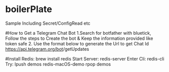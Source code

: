 # boilerPlate
Sample Including Secret/ConfigRead etc

#How to Get a Telegram Chat Bot
1.Search for botfather with bluetick, Follow the steps to Create the bot & Keep the information provided like token safe
2. Use the format below to generate the Url to get Chat Id
https://api.telegram.org/bot<token>/getUpdates

#Install Redis:
brew install redis
Start Server:
  redis-server
Enter Cli:
  redis-cli
Try:
lpush demos redis-macOS-demo
rpop demos

